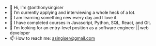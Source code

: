 - 👋 Hi, I’m @anthonysingiser
- 👀 I’m currently applying and interviewing a whole heck of a lot.
- 🎯 I am learning something new every day and I love it.
- 🌱 I have completed courses in Javascript, Python, SQL, React, and Git. 
- 💞️ I’m looking for an entry-level position as a software engineer || web developer
- 📫 How to reach me: asingiser@gmail.com
